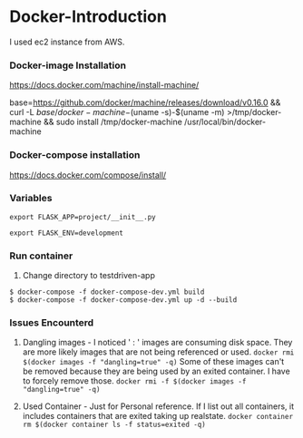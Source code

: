 # Docker-Introduction

I used ec2 instance from AWS.

### Docker-image Installation
https://docs.docker.com/machine/install-machine/

base=https://github.com/docker/machine/releases/download/v0.16.0 &&
curl -L $base/docker-machine-$(uname -s)-$(uname -m) >/tmp/docker-machine &&
sudo install /tmp/docker-machine /usr/local/bin/docker-machine

### Docker-compose installation
https://docs.docker.com/compose/install/

### Variables
```export FLASK_APP=project/__init__.py```

```export FLASK_ENV=development```

### Run container
1. Change directory to testdriven-app
```
$ docker-compose -f docker-compose-dev.yml build
$ docker-compose -f docker-compose-dev.yml up -d --build
```

### Issues Encounterd
1. Dangling images - I noticed '<None> : <None>' images are consuming disk space. They are more likely images that are not being referenced or used.
```docker rmi $(docker images -f "dangling=true" -q)```
Some of these images can't be removed because they are being used by an exited container. I have to forcely remove those.
```docker rmi -f $(docker images -f "dangling=true" -q)```

2. Used Container - Just for Personal reference. If I list out all containers, it includes containers that are exited taking up realstate.
```docker container rm $(docker container ls -f status=exited -q)```
